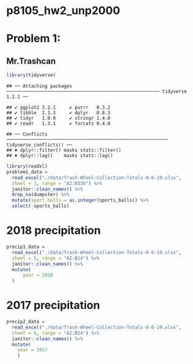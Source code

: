 p8105\_hw2\_unp2000
================

# Problem 1:

## Mr.Trashcan

``` r
library(tidyverse)
```

    ## ── Attaching packages ──────────────────────────────────────────────────────── tidyverse 1.2.1 ──

    ## ✔ ggplot2 3.2.1     ✔ purrr   0.3.2
    ## ✔ tibble  2.1.3     ✔ dplyr   0.8.3
    ## ✔ tidyr   1.0.0     ✔ stringr 1.4.0
    ## ✔ readr   1.3.1     ✔ forcats 0.4.0

    ## ── Conflicts ─────────────────────────────────────────────────────────── tidyverse_conflicts() ──
    ## ✖ dplyr::filter() masks stats::filter()
    ## ✖ dplyr::lag()    masks stats::lag()

``` r
library(readxl)
problem1_data = 
  read_excel("./data/Trash-Wheel-Collection-Totals-8-6-19.xlsx", 
  sheet = 1, range = "A2:N338") %>%
  janitor::clean_names() %>%
  drop_na(dumpster) %>%
  mutate(sport_balls = as.integer(sports_balls)) %>%
  select(-sports_balls)
```

# 2018 precipitation

``` r
precip1_data = 
  read_excel("./data/Trash-Wheel-Collection-Totals-8-6-19.xlsx",
  sheet = 5, range = "A2:B14") %>%
  janitor::clean_names() %>%
  mutate(
      year = 2018
  )
```

# 2017 precipitation

``` r
precip2_data = 
  read_excel("./data/Trash-Wheel-Collection-Totals-8-6-19.xlsx", 
  sheet = 6, range = "A2:B14") %>%
  janitor::clean_names() %>%
  mutate(
    year = 2017
    )
```
